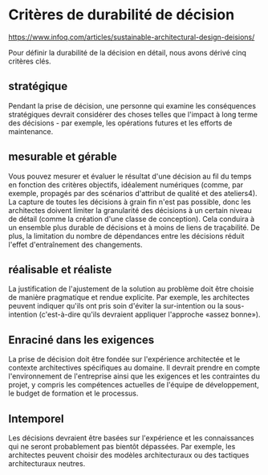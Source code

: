 # Critères de durabilité de décision

<https://www.infoq.com/articles/sustainable-architectural-design-deisions/>

Pour définir la durabilité de la décision en détail, nous avons dérivé cinq critères clés.

## stratégique

Pendant la prise de décision, une personne qui examine les conséquences stratégiques devrait considérer des choses telles que l'impact à long terme des décisions - par exemple, les opérations futures et les efforts de maintenance.

## mesurable et gérable

Vous pouvez mesurer et évaluer le résultat d'une décision au fil du temps en fonction des critères objectifs, idéalement numériques (comme, par exemple, propagés par des scénarios d'attribut de qualité et des ateliers4). La capture de toutes les décisions à grain fin n'est pas possible, donc les architectes doivent limiter la granularité des décisions à un certain niveau de détail (comme la création d'une classe de conception). Cela conduira à un ensemble plus durable de décisions et à moins de liens de traçabilité. De plus, la limitation du nombre de dépendances entre les décisions réduit l'effet d'entraînement des changements.

## réalisable et réaliste

La justification de l'ajustement de la solution au problème doit être choisie de manière pragmatique et rendue explicite. Par exemple, les architectes peuvent indiquer qu'ils ont pris soin d'éviter la sur-intention ou la sous-intention (c'est-à-dire qu'ils devraient appliquer l'approche «assez bonne»).

## Enraciné dans les exigences

La prise de décision doit être fondée sur l'expérience architectée et le contexte architectives spécifiques au domaine. Il devrait prendre en compte l'environnement de l'entreprise ainsi que les exigences et les contraintes du projet, y compris les compétences actuelles de l'équipe de développement, le budget de formation et le processus.

## Intemporel

Les décisions devraient être basées sur l'expérience et les connaissances qui ne seront probablement pas bientôt dépassées. Par exemple, les architectes peuvent choisir des modèles architecturaux ou des tactiques architecturaux neutres.